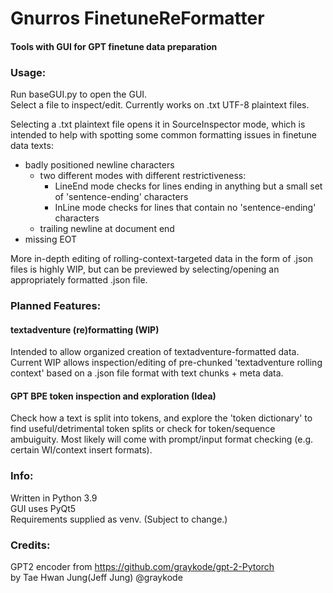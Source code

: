 # Gnurros FinetuneReFormatter
#### Tools with GUI for GPT finetune data preparation  

### Usage:

Run baseGUI.py to open the GUI.  
Select a file to inspect/edit. Currently works on .txt UTF-8 plaintext files.  

Selecting a .txt plaintext file opens it in SourceInspector mode, which is intended to help with spotting some common formatting issues in finetune data texts:  
- badly positioned newline characters
  - two different modes with different restrictiveness:
    - LineEnd mode checks for lines ending in anything but a small set of 'sentence-ending' characters
    - InLine mode checks for lines that contain no 'sentence-ending' characters
  - trailing newline at document end
- missing EOT

More in-depth editing of rolling-context-targeted data in the form of .json files is highly WIP, but can be previewed by selecting/opening an appropriately formatted .json file.   

### Planned Features:
#### textadventure (re)formatting (WIP)
Intended to allow organized creation of textadventure-formatted data. Current WIP allows inspection/editing of pre-chunked 'textadventure rolling context' based on a .json file format with text chunks + meta data.
#### GPT BPE token inspection and exploration (Idea)
Check how a text is split into tokens, and explore the 'token dictionary' to find useful/detrimental token splits or check for token/sequence ambuiguity. Most likely will come with prompt/input format checking (e.g. certain WI/context insert formats).

### Info:
Written in Python 3.9  
GUI uses PyQt5  
Requirements supplied as venv. (Subject to change.)  

### Credits:
GPT2 encoder from https://github.com/graykode/gpt-2-Pytorch  
  by Tae Hwan Jung(Jeff Jung) @graykode
